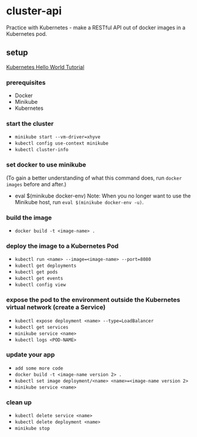 # cluster-api
Practice with Kubernetes - make a RESTful API out of docker images in a Kubernetes pod.

## setup
[Kubernetes Hello World Tutorial](https://kubernetes.io/docs/tutorials/stateless-application/hello-minikube/#create-a-minikube-cluster)
### prerequisites
 * Docker
 * Minikube
 * Kubernetes

### start the cluster
 * `minikube start --vm-driver=xhyve`
 * `kubectl config use-context minikube`
 * `kubectl cluster-info`

### set docker to use minikube
(To gain a better understanding of what this command does, run `docker images` before and after.)
 * eval $(minikube docker-env)
Note: When you no longer want to use the Minikube host, run `eval $(minikube docker-env -u)`.

### build the image
 * `docker build -t <image-name> .`

### deploy the image to a Kubernetes Pod
 * `kubectl run <name> --image=<image-name> --port=8080`
 * `kubectl get deployments`
 * `kubectl get pods`
 * `kubectl get events`
 * `kubectl config view`

### expose the pod to the environment outside the Kubernetes virtual network (create a Service)
 * `kubectl expose deployment <name> --type=LoadBalancer`
 * `kubectl get services`
 * `minikube service <name>`
 * `kubectl logs <POD-NAME>`

### update your app
 * `add some more code`
 * `docker build -t <image-name version 2> .`
 * `kubectl set image deployment/<name> <name>=<image-name version 2>`
 * `minikube service <name>`

### clean up
 * `kubectl delete service <name>`
 * `kubectl delete deployment <name>`
 * `minikube stop`
